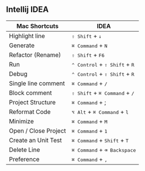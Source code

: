 <!-- |  |  | | -->

## Intellij IDEA

| Mac Shortcuts | IDEA |
|--- | --- |
| Highlight line| <kbd>⇧ Shift</kbd> + <kbd>↓</kbd> |  
| Generate | <kbd>⌘ Command</kbd> + <kbd>N |  
| Refactor (Rename) | <kbd>⇧ Shift</kbd> + <kbd>F6  |  
| Run | <kbd>⌃ Control</kbd> + <kbd>⇧ Shift</kbd> + <kbd>R |  
| Debug | <kbd>⌃ Control</kbd> + <kbd>⇧ Shift</kbd> + <kbd>R | 
| Single line comment | <kbd>⌘ Command</kbd> + <kbd>/ | 
| Block comment | <kbd>⇧ Shift</kbd> + <kbd>⌘ Command</kbd> + <kbd>/ |
| Project Structure | <kbd>⌘ Command</kbd> + ;  | 
| Reformat Code |  <kbd>⌥ Alt</kbd> + <kbd>⌘ Command</kbd> + <kbd>l |
| Minimize | <kbd>⌘ Command</kbd> + <kbd>M | 
| Open / Close Project | <kbd>⌘ Command</kbd> + <kbd>1  |
| Create an Unit Test | <kbd>⌘ Command</kbd> + <kbd>Shift</kbd> + <kbd>T |
| Delete Line |<kbd>⌘ Command</kbd> + <kbd>⌫ Backspace</kbd> |
| Preference | <kbd>⌘ Command</kbd> + <kbd>,</kbd> |



<!-- TODO: Win Shortcuts -->



<!-- Ctrl + Space	Компоненты (классы, методы, переменные)

| |  |  |

Ctrl + Alt + O	Удаляем лишние/неиспользуемые import

Enable assert (IDEA): Run -> Edit Confirurations -> VM Points: -ea

Ctrl + Alt + C	Помещение в константу -->

<!-- https://juja.com.ua/java/ide/intellij-idea-hotkeys/ -->